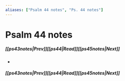 ```yaml
---
aliases: ["Psalm 44 notes", "Ps. 44 notes"]
---
```

# Psalm 44 notes
##### <span class=arrow-left></span>[[ps43notes|Prev]]<span class=navigation-separator></span>[[ps44|Read]]<span class=navigation-separator></span>[[ps45notes|Next]]<span class=arrow-right></span>
- 
##### <span class=arrow-left></span>[[ps43notes|Prev]]<span class=navigation-separator></span>[[ps44|Read]]<span class=navigation-separator></span>[[ps45notes|Next]]<span class=arrow-right></span>